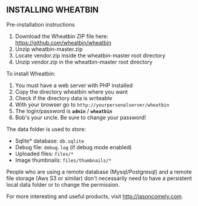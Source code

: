INSTALLING WHEATBIN 
-------------------

Pre-installation instructions

1. Download the Wheatbin ZIP file here: https://github.com/wheatbin/wheatbin
2. Unzip wheatbin-master.zip
3. Locate vendor.zip inside the wheatbin-master root directory
4. Unzip vendor.zip in the wheatbin-master root directory

To install Wheatbin:

1. You must have a web server with PHP installed
2. Copy the directory wheatbin where you want
3. Check if the directory data is writeable
4. With your browser go to `http://yourpersonalserver/wheatbin`
5. The login/password is **`admin`** / **`wheatbin`**
6. Bob's your uncle. Be sure to change your password!

The data folder is used to store:

- Sqlite\* database: `db.sqlite`
- Debug file: `debug.log` (if debug mode enabled)
- Uploaded files: `files/*`
- Image thumbnails: `files/thumbnails/*`
 
People who are using a remote database (Mysql/Postgresql) and a remote file storage (Aws S3 or similar) don't necessarily need to have a persistent local data folder or to change the permission.

For more interesting and useful products, visit http://jasoncomely.com. 
